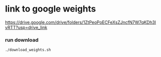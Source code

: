 # link to google weights

https://drive.google.com/drive/folders/1ZtPeoPoECFeXsZJncfN7W7qKDh3lvRTT?usp=drive_link

### run download 

```
./download_weights.sh 
```